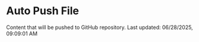 # Auto Push File

Content that will be pushed to GitHub repository.
Last updated: 06/28/2025, 09:09:01 AM